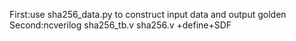 First:use sha256_data.py to construct input data and output golden
Second:ncverilog sha256_tb.v sha256.v +define+SDF
